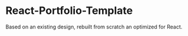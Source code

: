 # React-Portfolio-Template
Based on an existing design, rebuilt from scratch an optimized for React.
